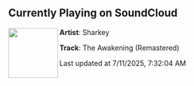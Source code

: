 ## Currently Playing on SoundCloud

[<img align="left" width="100" src="https://i1.sndcdn.com/artworks-0HcYkpOkeZ0G-0-t500x500.jpg">](https://soundcloud.com/bonkers-rave/the-awakening-remastered)

**Artist**: Sharkey 

**Track**: The Awakening (Remastered)

Last updated at 7/11/2025, 7:32:04 AM
